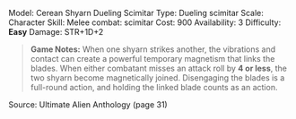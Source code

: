 Model: Cerean Shyarn Dueling Scimitar
Type: Dueling scimitar
Scale: Character
Skill: Melee combat: scimitar
Cost: 900
Availability: 3
Difficulty: **Easy**
Damage: STR+1D+2

> **Game Notes:** 
> When one shyarn strikes another, the vibrations and contact can create a powerful temporary magnetism that links the blades. When either combatant misses an attack roll by **4 or less**, the two shyarn become magnetically joined. Disengaging the blades is a full-round action, and holding the linked blade counts as an action.

Source: Ultimate Alien Anthology (page 31)